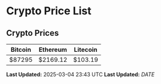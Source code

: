 # Crypto Price List

## Crypto Prices
| Bitcoin | Ethereum | Litecoin |
| ------- | -------- | -------- |
| $87295 | $2169.12 | $103.19 |
**Last Updated:** 2025-03-04 23:43 UTC
**Last Updated:** $DATE$
